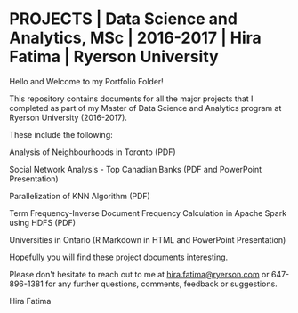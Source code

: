 # PROJECTS | Data Science and Analytics, MSc | 2016-2017 | Hira Fatima | Ryerson University

Hello and Welcome to my Portfolio Folder!



This repository contains documents for all the major projects that I completed as part of my Master of Data Science and Analytics program at Ryerson University (2016-2017).



These include the following:

Analysis of Neighbourhoods in Toronto (PDF)

Social Network Analysis - Top Canadian Banks (PDF and PowerPoint Presentation)

Parallelization of KNN Algorithm (PDF)

Term Frequency-Inverse Document Frequency Calculation in Apache Spark using HDFS (PDF)

Universities in Ontario (R Markdown in HTML and PowerPoint Presentation)




Hopefully you will find these project documents interesting.



Please don't hesitate to reach out to me at hira.fatima@ryerson.com or 647-896-1381 for any further questions, comments, feedback or suggestions.




Hira Fatima
